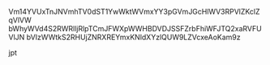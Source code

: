 Vm14YVUxTnJNVmhTV0dST1YwWktWVmxYY3pGVmJGcHlWV3RPVlZKclZqVlVW
bWhyWVd4S2RWRlljRlpTCmJFWXpWWHBDVDJSSFZrbFhiWFJTQ2xaRVFUVlJN
bVIzWWtkS2RHUjZNRXREYmxKNldXYzlQUW9LZVcxeAoKam9z

jpt